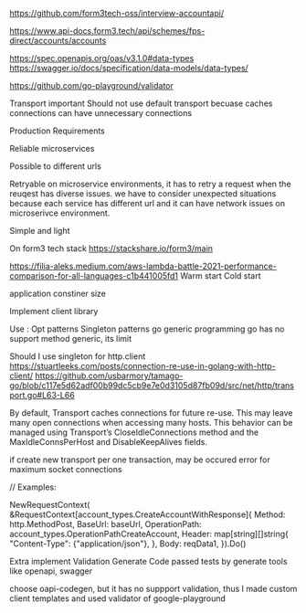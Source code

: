 


https://github.com/form3tech-oss/interview-accountapi/

https://www.api-docs.form3.tech/api/schemes/fps-direct/accounts/accounts


https://spec.openapis.org/oas/v3.1.0#data-types
https://swagger.io/docs/specification/data-models/data-types/


https://github.com/go-playground/validator



Transport important
Should not use default transport becuase caches connections can have unnecessary connections


Production Requirements

Reliable microservices

Possible to different urls

Retryable
on microservice environments, it has to retry a request when the reuqest has diverse issues.
we have to consider unexpected situations because each service has different url and it can have network issues on microserivce environment.


Simple and light

On form3 tech stack
https://stackshare.io/form3/main


https://filia-aleks.medium.com/aws-lambda-battle-2021-performance-comparison-for-all-languages-c1b441005fd1
Warm start
Cold start

application constiner size

Implement client library

Use :
Opt patterns
Singleton patterns
go generic programming
go has no support method generic, its limit


Should I use singleton for http.client
https://stuartleeks.com/posts/connection-re-use-in-golang-with-http-client/
https://github.com/usbarmory/tamago-go/blob/c117e5d62adf00b99dc5cb9e7e0d3105d87fb09d/src/net/http/transport.go#L63-L66

By default, Transport caches connections for future re-use. This may leave many open connections when accessing many hosts. This behavior can be managed using Transport’s CloseIdleConnections method and the MaxIdleConnsPerHost and DisableKeepAlives fields.

if create new transport per one transaction, may be occured error for maximum socket connections


// Examples:

NewRequestContext(
    &RequestContext[account_types.CreateAccountWithResponse]{
        Method:        http.MethodPost,
        BaseUrl:       baseUrl,
        OperationPath: account_types.OperationPathCreateAccount,
        Header: map[string][]string{
            "Content-Type": {"application/json"},
        },
        Body: reqData1,
    }).Do()



Extra implement 
Validation
Generate Code passed tests by generate tools like openapi, swagger

choose oapi-codegen, but it has no suppport validation, thus I made custom client templates and used validator of google-playground
